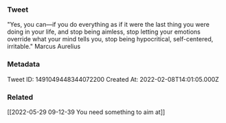 ### Tweet
"Yes, you can—if you do everything as if it were the last thing you were doing in your life, and stop being aimless, stop letting your emotions override what your mind tells you, stop being hypocritical, self-centered, irritable." Marcus Aurelius

### Metadata
Tweet ID: 1491049448344072200
Created At: 2022-02-08T14:01:05.000Z

### Related
[[2022-05-29 09-12-39 You need something to aim at]]


